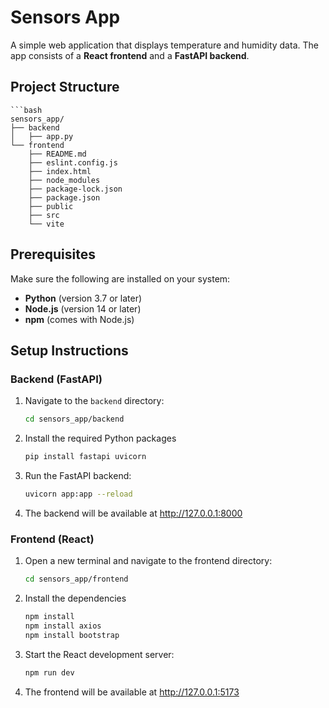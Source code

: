 # Sensors App

A simple web application that displays temperature and humidity data. The app consists of a **React frontend** and a **FastAPI backend**.

## Project Structure
    ```bash
    sensors_app/
    ├── backend
    │   ├── app.py
    └── frontend
        ├── README.md
        ├── eslint.config.js
        ├── index.html
        ├── node_modules
        ├── package-lock.json
        ├── package.json
        ├── public
        ├── src
        └── vite

## Prerequisites

Make sure the following are installed on your system:

- **Python** (version 3.7 or later)
- **Node.js** (version 14 or later)
- **npm** (comes with Node.js)

## Setup Instructions

### Backend (FastAPI)

1. Navigate to the `backend` directory:
   ```bash
   cd sensors_app/backend


2. Install the required Python packages 
    ```bash
    pip install fastapi uvicorn

3. Run the FastAPI backend:
   ```bash
   uvicorn app:app --reload

4. The backend will be available at http://127.0.0.1:8000

### Frontend (React)

1. Open a new terminal and navigate to the frontend directory:
    ```bash
    cd sensors_app/frontend

2. Install the dependencies
    ```bash
    npm install
    npm install axios
    npm install bootstrap

3. Start the React development server:
    ```bash
    npm run dev

4. The frontend will be available at http://127.0.0.1:5173
